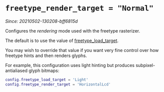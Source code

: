 # `freetype_render_target = "Normal"`

*Since: 20210502-130208-bff6815d*

Configures the *rendering* mode used with the freetype rasterizer.

The default is to use the value of [freetype_load_target](freetype_load_target.md).

You may wish to override that value if you want very fine control over
how freetype hints and then renders glyphs.

For example, this configuration uses light hinting but produces
subpixel-antialiased glyph bitmaps:

```lua
config.freetype_load_target = 'Light'
config.freetype_render_target = 'HorizontalLcd'
```


